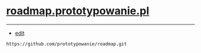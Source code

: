 # [roadmap.prototypowanie.pl](https://roadmap.prototypowanie.pl/#/)

---
+ [edit](https://github.com/prototypowanie/roadmap/edit/main/README.md)

```
https://github.com/prototypowanie/roadmap.git
```
